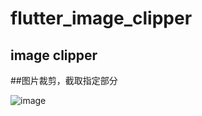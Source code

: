 # flutter_image_clipper


## image clipper 
##图片裁剪，截取指定部分

![image](https://github.com/MayIGetKepler/flutter_image_clipper/screenshot/example.png) 


